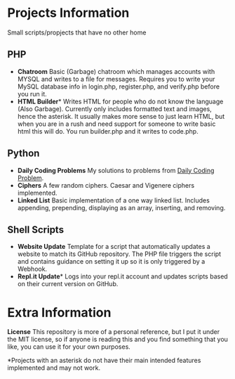 # Projects Information

Small scripts/propjects that have no other home

## PHP
* **Chatroom** Basic (Garbage) chatroom which manages accounts with MYSQL and writes to a file for messages. Requires you to write your MySQL database info in login.php, register.php, and verify.php before you run it.
* **HTML Builder*** Writes HTML for people who do not know the language (Also Garbage). Currently only includes formatted text and images, hence the asterisk. It usually makes more sense to just learn HTML, but when you are in a rush and need support for someone to write basic html this will do. You run builder.php and it writes to code.php.

## Python
* **Daily Coding Problems** My solutions to problems from [Daily Coding Problem](https://www.dailycodingproblem.com).
* **Ciphers** A few random ciphers. Caesar and Vigenere ciphers implemented.
* **Linked List** Basic implementation of a one way linked list. Includes appending, prepending, displaying as an array, inserting, and removing.
	
## Shell Scripts
* **Website Update** Template for a script that automatically updates a website to match its GitHub repository. The PHP file triggers the script and contains guidance on setting it up so it is only triggered by a Webhook.
* **Repl.it Update*** Logs into your repl.it account and updates scripts based on their current version on GitHub.

# Extra Information

**License** This repository is more of a personal reference, but I put it under the MIT license, so if anyone is reading this and you find something that you like, you can use it for your own purposes.

*Projects with an asterisk do not have their main intended features implemented and may not work. 
